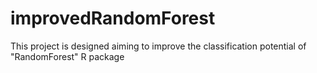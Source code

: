 # improvedRandomForest
This project is designed aiming to improve the classification potential of "RandomForest" R package
